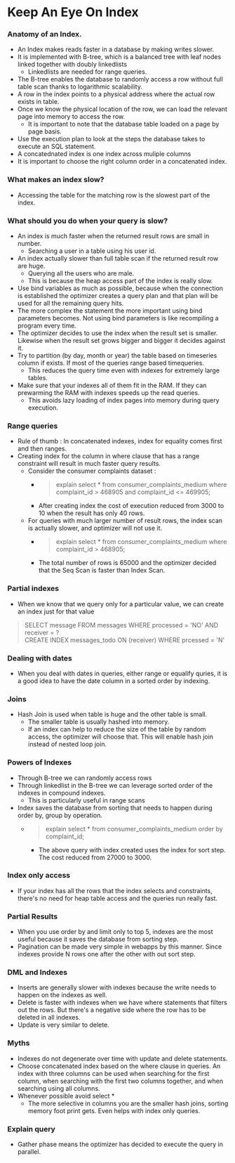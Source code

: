 # Keep An Eye On Index

### Anatomy of an Index. 
* An Index makes reads faster in a database by making writes slower.
* It is implemented with B-tree, which is a balanced tree with leaf nodes linked together with doubly linkedlists
  * Linkedlists are needed for range queries. 
* The B-tree enables the database to randomly access a row without full table scan thanks to logarithmic scalability. 
* A row in the index points to a physical address where the actual row exists in table. 
* Once we know the physical location of the row, we can load the relevant page into memory to access the row. 
  * It is important to note that the database table loaded on a page by page basis. 
* Use the execution plan to look at the steps the database takes to execute an SQL statement. 
* A concatednated index is one index across muliple columns
* It is important to choose the right column order in a concatenated index. 

### What makes an index slow? 
* Accessing the table for the matching row is the slowest part of the index.

### What should you do when your query is slow?
* An index is much faster when the returned result rows are small in number. 
  * Searching a user in a table using his user id. 
* An index actually slower than full table scan if the returned result row are huge. 
  * Querying all the users who are male. 
  * This is because the heap access part of the index is really slow. 
* Use bind variables as much as possible, because when the connection is established the optimizer creates a query plan and that plan will be used for all the remaining query hits. 
* The more complex the statement the more important using bind parameters becomes. Not using bind parameters is like recompiling a program every time. 
* The optimizer decides to use the index when the result set is smaller. Likewise when the result set grows bigger and bigger it decides against it. 
* Try to partition (by day, month or year) the table based on timeseries column if exists. If most of the queries range based timequeries. 
  * This reduces the query time even with indexes for extremely large tables. 
* Make sure that your indexes all of them fit in the RAM. If they can prewarming the RAM with indexes speeds up the read queries. 
  * This avoids lazy loading of index pages into memory during query execution. 

### Range queries
* Rule of thumb : In concatenated indexes, index for equality comes first and then ranges. 
* Creating index for the column in where clause that has a range constraint will result in much faster query results. 
  * Consider the consumer complaints dataset : 
    * > explain select * from consumer_complaints_medium where complaint_id > 468905 and complaint_id <= 469905;
    * After creating index the cost of execution reduced from 3000 to 10 when the result has only 40 rows. 
  * For queries with much larger number of result rows, the index scan is actually slower, and optimizer will not use it. 
    * > explain select * from consumer_complaints_medium where complaint_id > 468905;
    * The total number of rows is 65000 and the optimizer decided that the Seq Scan is faster than Index Scan. 


### Partial indexes 
* When we know that we query only for a particular value, we can create an index just for that value
 > SELECT message FROM messages WHERE processed = 'NO' AND receiver = ?  
 > CREATE INDEX messages_todo ON (receiver) WHERE prcessed = 'N'
 
### Dealing with dates
* When you deal with dates in queries, either range or equalify quries, it is a good idea to have the date column in a sorted order by indexing. 

### Joins
* Hash Join is used when table is huge and the other table is small. 
  * The smaller table is usually hashed into memory. 
  * If an index can help to reduce the size of the table by random access, the optimizer will choose that. This will enable hash join instead of nested loop join. 
  
### Powers of Indexes
* Through B-tree we can randomly access rows 
* Through linkedlist in the B-tree we can leverage sorted order of the indexes in compound indexes. 
  * This is particularly useful in range scans
* Index saves the database from sorting that needs to happen during order by, group by operation. 
  * > explain select * from consumer_complaints_medium order by complaint_id;
    * The above query with index created uses the index for sort step. The cost reduced from 27000 to 3000. 
    
### Index only access
* If your index has all the rows that the index selects and constraints, there's no need for heap table access and the queries run really fast. 

### Partial Results 
* When you use order by and limit only to top 5, indexes are the most useful because it saves the database from sorting step.
* Pagination can be made very simple in webapps by this manner. Since indexes provide N rows one after the other with out sort step.

### DML and Indexes
* Inserts are generally slower with indexes because the write needs to happen on the indexes as well. 
* Delete is faster with indexes when we have where statements that filters out the rows. But there's a negative side where the row has to be deleted in all indexes. 
* Update is very similar to delete. 

### Myths
* Indexes do not degenerate over time with update and delete statements. 
* Choose concatenated index based on the where clause in queries. An index with three columns can be used when searching for the first column, when searching with the first two columns together, and when searching using all columns.
* Whenever possible avoid select *
  * The more selective in columns you are the smaller hash joins, sorting memory foot print gets. Even helps with index only queries. 
  
  
### Explain query
* Gather phase means the optimizer has decided to execute the query in parallel. 




